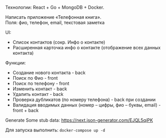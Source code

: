 Технологии: React + Go + MongoDB + Docker.
 
Написать приложение «Телефонная книга».  
Поля: фио, телефон, email, текстовая заметка  

UI:
- Список контактов (сокр. Инфо о контакте)  
- Расширенная карточка инфо о контакте (отображение всех данных контакта)  
 
Функции:
- Создание нового контакта - back
- Поиск по Фио - front
- Поиск по телефону - front
- Изменить контакт - back
- Удалить контакт - back
- Проверка дубликатов (по номеру телефона) - back при создании
- Валидация вводимых данных (номер – цифры, фио – буквы, email) - front + back
 
Generate Some stub data: https://next.json-generator.com/EJQL5qiPK

Для запуска выполнить: `docker-compose up -d`

